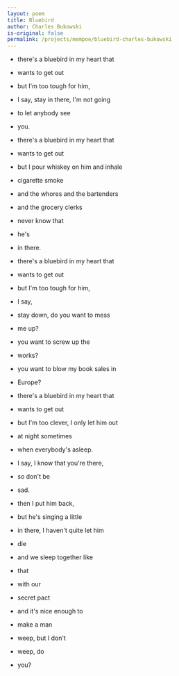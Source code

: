 ```yaml
---
layout: poem
title: Bluebird
author: Charles Bukowski
is-original: false
permalink: /projects/mempoe/bluebird-charles-bukowski
---
```


- there's a bluebird in my heart that
- wants to get out
- but I'm too tough for him,
- I say, stay in there, I'm not going
- to let anybody see
- you.
- there's a bluebird in my heart that
- wants to get out
- but I pour whiskey on him and inhale
- cigarette smoke
- and the whores and the bartenders
- and the grocery clerks
- never know that
- he's
- in there.

- there's a bluebird in my heart that
- wants to get out
- but I'm too tough for him,
- I say,
- stay down, do you want to mess
- me up?
- you want to screw up the
- works?
- you want to blow my book sales in
- Europe?
- there's a bluebird in my heart that
- wants to get out
- but I'm too clever, I only let him out
- at night sometimes
- when everybody's asleep.
- I say, I know that you're there,
- so don't be
- sad.
- then I put him back,
- but he's singing a little
- in there, I haven't quite let him
- die
- and we sleep together like
- that
- with our
- secret pact
- and it's nice enough to
- make a man
- weep, but I don't
- weep, do
- you?
